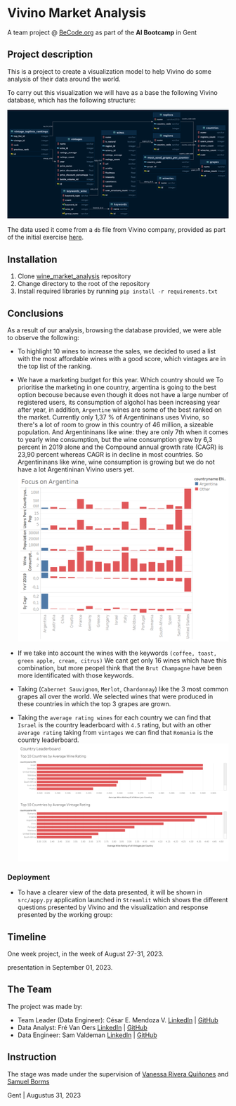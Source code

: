 # Vivino Market Analysis

A team project @ [BeCode.org](https://becode.org/) as part of the **AI Bootcamp** in Gent

## Project description

This is a project to create a visualization model to help Vivino do some analysis of their data around the world.

To carry out this visualization we will have as a base the following Vivino database, which has the following structure: 

![Vivino DB](/vivino_market_analysis/assets/vivino_db_diagram_horizontal.png)

The data used it come from a `db` file from Vivino company, provided as part of the initial exercise  [here](https://drive.google.com/file/d/122rj3-c0mpFPL04IXeXjSp2_H66-33RS/view?usp=sharing).

## Installation

1. Clone [wine_market_analysis](https://github.com/mendoce24/wine_market_analysis.git) repository
2. Change directory to the root of the repository
3. Install required libraries by running `pip install -r requirements.txt`

## Conclusions
As a result of our analysis, browsing the database provided, we were able to observe the following:

- To highlight 10 wines to increase the sales, we decided to used a list with the most affordable wines with a good score, which vintages are in the top list of the ranking.

- We have a marketing budget for this year. Which country should we To prioritise the marketing in one country, argentina is going to the best option becouse because even though it does not have a large number of registered users, its consumption of algohol has been increasing year after year, in addition, `Argentine` wines are some of the best ranked on the market. 
Currently only 1,37 % of Argentininans uses Vivino, so there's a lot of room to grow in this country of 46 million, a sizeable population.
And Argentininans like wine: they are only 7th when it comes to yearly wine consumption, but the wine consumption grew by 6,3 percent in 2019 alone and the Compound annual growth rate (CAGR) is 23,90 percent whereas CAGR is in decline in most countries.
So Argentininans like wine, wine consumption is growing but we do not have a lot Argentininan Vivino users yet.
![FocusOnArgentina](/output/FocusOnArgentina.png)
- If we take into account the wines with the keywords `(coffee, toast, green apple, cream, citrus)` We cant get only 16 wines which have this combination, but more peopel think that the `Brut Champagne` have been more identificated with those keywords.

- Taking (`Cabernet Sauvignon`, `Merlot`, `Chardonnay`) like the 3 most common grapes all over the world. We selected wines that were produced in these countries in which the top 3 grapes are grown.

- Taking the `average rating wines` for each country we can find that `Israel` is the country leaderboard with `4.5` rating, but with an other `average rating` taking from `vintages` we can find that `Romania` is the country leaderboard.
![FocusOnArgentina](/output/CountryLeaderboard.png)


### Deployment
- To have a clearer view of the data presented, it will be shown in `src/appy.py` application launched in `Streamlit` which shows the different questions presented by Vivino and the visualization and response presented by the working group:



## Timeline

One week project, in the week of August 27-31, 2023.

presentation in September 01, 2023.

## The Team

The project was made by:

- Team Leader (Data Engineer): César E. Mendoza V. [LinkedIn](https://www.linkedin.com/in/mendoce24/) | [GitHub](https://github.com/mendoce24)
- Data Analyst: Fré Van Oers [LinkedIn](https://www.linkedin.com/in/frevanoers/) | [GitHub](https://github.com/DeFre)
- Data Engineer:  Sam Valdeman [LinkedIn](https://www.linkedin.com/in/sam-veldeman-b0307b233/) | [GitHub](https://github.com/Sam-Veldeman)

## Instruction

The stage was made under the supervision of [Vanessa Rivera Quiñones](https://www.linkedin.com/in/vriveraq/) and [Samuel Borms](https://www.linkedin.com/in/sam-borms/?originalSubdomain=be)

Gent | Augustus 31, 2023
